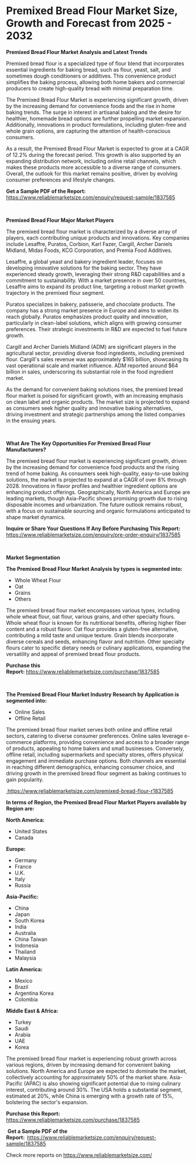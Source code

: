 <p><h1>Premixed Bread Flour Market Size, Growth and Forecast from 2025 - 2032</h1></p><p><strong>Premixed Bread Flour Market Analysis and Latest Trends</strong></p>
<p><p>Premixed bread flour is a specialized type of flour blend that incorporates essential ingredients for baking bread, such as flour, yeast, salt, and sometimes dough conditioners or additives. This convenience product simplifies the baking process, allowing both home bakers and commercial producers to create high-quality bread with minimal preparation time.</p><p>The Premixed Bread Flour Market is experiencing significant growth, driven by the increasing demand for convenience foods and the rise in home baking trends. The surge in interest in artisanal baking and the desire for healthier, homemade bread options are further propelling market expansion. Additionally, innovations in product formulations, including gluten-free and whole grain options, are capturing the attention of health-conscious consumers.</p><p>As a result, the Premixed Bread Flour Market is expected to grow at a CAGR of 12.2% during the forecast period. This growth is also supported by an expanding distribution network, including online retail channels, which makes these products more accessible to a diverse range of consumers. Overall, the outlook for this market remains positive, driven by evolving consumer preferences and lifestyle changes.</p></p>
<p><strong>Get a Sample PDF of the Report:&nbsp;</strong> <a href="https://www.reliablemarketsize.com/enquiry/request-sample/1837585?utm_campaign=2733&utm_medium=2&utm_source=Github&utm_content=ia&utm_term=07042025&utm_id=premixed-bread-flour">https://www.reliablemarketsize.com/enquiry/request-sample/1837585</a></p>
<p>&nbsp;</p>
<p><strong>Premixed Bread Flour Major Market Players</strong></p>
<p><p>The premixed bread flour market is characterized by a diverse array of players, each contributing unique products and innovations. Key companies include Lesaffre, Puratos, Corbion, Karl Fazer, Cargill, Archer Daniels Midland, Midas Foods, KCG Corporation, and Premia Food Additives. </p><p>Lesaffre, a global yeast and bakery ingredient leader, focuses on developing innovative solutions for the baking sector. They have experienced steady growth, leveraging their strong R&D capabilities and a commitment to sustainability. With a market presence in over 50 countries, Lesaffre aims to expand its product line, targeting a robust market growth trajectory in the premixed flour segment.</p><p>Puratos specializes in bakery, patisserie, and chocolate products. The company has a strong market presence in Europe and aims to widen its reach globally. Puratos emphasizes product quality and innovation, particularly in clean-label solutions, which aligns with growing consumer preferences. Their strategic investments in R&D are expected to fuel future growth.</p><p>Cargill and Archer Daniels Midland (ADM) are significant players in the agricultural sector, providing diverse food ingredients, including premixed flour. Cargill's sales revenue was approximately $165 billion, showcasing its vast operational scale and market influence. ADM reported around $64 billion in sales, underscoring its substantial role in the food ingredient market.</p><p>As the demand for convenient baking solutions rises, the premixed bread flour market is poised for significant growth, with an increasing emphasis on clean label and organic products. The market size is projected to expand as consumers seek higher quality and innovative baking alternatives, driving investment and strategic partnerships among the listed companies in the ensuing years.</p></p>
<p>&nbsp;</p>
<p><strong>What Are The Key Opportunities For Premixed Bread Flour Manufacturers?</strong></p>
<p><p>The premixed bread flour market is experiencing significant growth, driven by the increasing demand for convenience food products and the rising trend of home baking. As consumers seek high-quality, easy-to-use baking solutions, the market is projected to expand at a CAGR of over 8% through 2028. Innovations in flavor profiles and healthier ingredient options are enhancing product offerings. Geographically, North America and Europe are leading markets, though Asia-Pacific shows promising growth due to rising disposable incomes and urbanization. The future outlook remains robust, with a focus on sustainable sourcing and organic formulations anticipated to shape market dynamics.</p></p>
<p><strong>Inquire or Share Your Questions If Any Before Purchasing This Report:</strong> <a href="https://www.reliablemarketsize.com/enquiry/pre-order-enquiry/1837585?utm_campaign=2733&utm_medium=2&utm_source=Github&utm_content=ia&utm_term=07042025&utm_id=premixed-bread-flour">https://www.reliablemarketsize.com/enquiry/pre-order-enquiry/1837585</a></p>
<p>&nbsp;</p>
<p><strong>Market Segmentation</strong></p>
<p><strong>The Premixed Bread Flour Market Analysis by types is segmented into:</strong></p>
<p><ul><li>Whole Wheat Flour</li><li>Oat</li><li>Grains</li><li>Others</li></ul></p>
<p><p>The premixed bread flour market encompasses various types, including whole wheat flour, oat flour, various grains, and other specialty flours. Whole wheat flour is known for its nutritional benefits, offering higher fiber content and a robust flavor. Oat flour provides a gluten-free alternative, contributing a mild taste and unique texture. Grain blends incorporate diverse cereals and seeds, enhancing flavor and nutrition. Other specialty flours cater to specific dietary needs or culinary applications, expanding the versatility and appeal of premixed bread flour products.</p></p>
<p><strong>Purchase this Report:&nbsp;</strong><a href="https://www.reliablemarketsize.com/purchase/1837585?utm_campaign=2733&utm_medium=2&utm_source=Github&utm_content=ia&utm_term=07042025&utm_id=premixed-bread-flour">https://www.reliablemarketsize.com/purchase/1837585</a></p>
<p>&nbsp;</p>
<p><strong>The Premixed Bread Flour Market Industry Research by Application is segmented into:</strong></p>
<p><ul><li>Online Sales</li><li>Offline Retail</li></ul></p>
<p><p>The premixed bread flour market serves both online and offline retail sectors, catering to diverse consumer preferences. Online sales leverage e-commerce platforms, providing convenience and access to a broader range of products, appealing to home bakers and small businesses. Conversely, offline retail, including supermarkets and specialty stores, offers physical engagement and immediate purchase options. Both channels are essential in reaching different demographics, enhancing consumer choice, and driving growth in the premixed bread flour segment as baking continues to gain popularity.</p></p>
<p><a href="https://www.reliablemarketsize.com/premixed-bread-flour-r1837585?utm_campaign=2733&utm_medium=2&utm_source=Github&utm_content=ia&utm_term=07042025&utm_id=premixed-bread-flour">&nbsp;https://www.reliablemarketsize.com/premixed-bread-flour-r1837585</a></p>
<p><strong>In terms of Region, the Premixed Bread Flour Market Players available by Region are:</strong></p>
<p>
    <p> <strong> North America: </strong>
        <ul>
            <li>United States</li>
            <li>Canada</li>
        </ul>
        </p> 
    <p> <strong> Europe: </strong>
        <ul>
            <li>Germany</li>
            <li>France</li>
            <li>U.K.</li>
            <li>Italy</li>
            <li>Russia</li>
        </ul>
        </p> 
    <p> <strong> Asia-Pacific: </strong>
        <ul>
            <li>China</li>
            <li>Japan</li>
            <li>South Korea</li>
            <li>India</li>
            <li>Australia</li>
            <li>China Taiwan</li>
            <li>Indonesia</li>
            <li>Thailand</li>
            <li>Malaysia</li>
        </ul>
        </p> 
    <p> <strong> Latin America: </strong>
        <ul>
            <li>Mexico</li>
            <li>Brazil</li>
            <li>Argentina Korea</li>
            <li>Colombia</li>
        </ul>
        </p> 
    <p> <strong> Middle East & Africa: </strong>
        <ul>
            <li>Turkey</li>
            <li>Saudi</li>
            <li>Arabia</li>
            <li>UAE</li>
            <li>Korea</li>
        </ul>
    </p>
    </p>
<p><p>The premixed bread flour market is experiencing robust growth across various regions, driven by increasing demand for convenient baking solutions. North America and Europe are expected to dominate the market, collectively accounting for approximately 50% of the market share. Asia-Pacific (APAC) is also showing significant potential due to rising culinary interest, contributing around 30%. The USA holds a substantial segment, estimated at 20%, while China is emerging with a growth rate of 15%, bolstering the sector's expansion.</p></p>
<p><strong>Purchase this Report: </strong><a href="https://www.reliablemarketsize.com/purchase/1837585?utm_campaign=2733&utm_medium=2&utm_source=Github&utm_content=ia&utm_term=07042025&utm_id=premixed-bread-flour">https://www.reliablemarketsize.com/purchase/1837585</a></p>
<p>&nbsp;<strong>Get a Sample PDF of the Report:&nbsp;&nbsp;</strong><a href="https://www.reliablemarketsize.com/enquiry/request-sample/1837585?utm_campaign=2733&utm_medium=2&utm_source=Github&utm_content=ia&utm_term=07042025&utm_id=premixed-bread-flour">https://www.reliablemarketsize.com/enquiry/request-sample/1837585</a></p>
<p><strong></strong></p>
<p>Check more reports on <a href="https://www.reliablemarketsize.com/?utm_campaign=2733&utm_medium=2&utm_source=Github&utm_content=ia&utm_term=07042025&utm_id=premixed-bread-flour">https://www.reliablemarketsize.com/</a></p>
